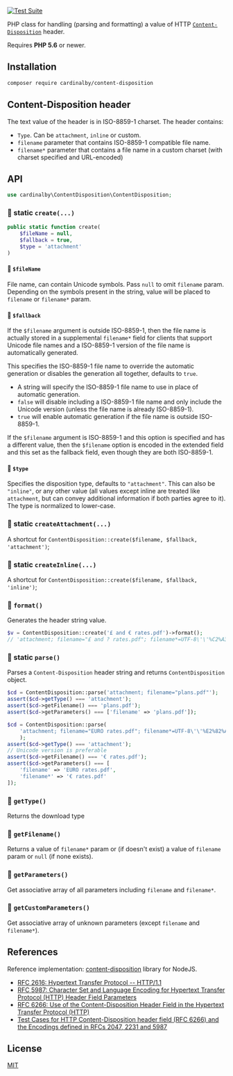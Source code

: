 [![Test Suite](https://github.com/cardinalby/phpContentDisposition/actions/workflows/test.yml/badge.svg)](https://github.com/cardinalby/phpContentDisposition/actions/workflows/test.yml)


PHP class for handling (parsing and formatting) a value of  HTTP 
[`Content-Disposition`](https://developer.mozilla.org/en-US/docs/Web/HTTP/Headers/Content-Disposition) header. 

Requires **PHP 5.6** or newer.

## Installation

```sh
composer require cardinalby/content-disposition 
```

## Content-Disposition header

The text value of the header is in ISO-8859-1 charset. The header contains:

- `Type`. Can be `attachment`, `inline` or custom.
- `filename` parameter that contains ISO-8859-1 compatible file name.
- `filename*` parameter that contains a file name in a custom charset (with charset specified and URL-encoded)

## API
```php
use cardinalby\ContentDisposition\ContentDisposition;
```

### 🔻 static `create(...)`
```php
public static function create(
    $fileName = null, 
    $fallback = true, 
    $type = 'attachment'
)
```
#### 🔸 `$fileName`
File name, can contain Unicode symbols. Pass `null` to omit `filename` param. Depending on the symbols present in the string, value will be placed to `filename` or `filename*` param.

#### 🔸 `$fallback`
If the `$filename` argument is outside ISO-8859-1, then the file name is actually
stored in a supplemental `filename*` field for clients that support Unicode file names and
a ISO-8859-1 version of the file name is automatically generated.

This specifies the ISO-8859-1 file name to override the automatic generation or
disables the generation all together, defaults to `true`.

- A string will specify the ISO-8859-1 file name to use in place of automatic
  generation.
- `false` will disable including a ISO-8859-1 file name and only include the
  Unicode version (unless the file name is already ISO-8859-1).
- `true` will enable automatic generation if the file name is outside ISO-8859-1.

If the `$filename` argument is ISO-8859-1 and this option is specified and has a
different value, then the `$filename` option is encoded in the extended field
and this set as the fallback field, even though they are both ISO-8859-1.

#### 🔸 `$type`
Specifies the disposition type, defaults to `"attachment"`. This can also be
`"inline"`, or any other value (all values except inline are treated like
`attachment`, but can convey additional information if both parties agree to
it). The type is normalized to lower-case.

### 🔻 static `createAttachment(...)`
A shortcut for `ContentDisposition::create($filename, $fallback, 'attachment')`;

### 🔻 static `createInline(...)`
A shortcut for `ContentDisposition::create($filename, $fallback, 'inline')`;

### 🔻 `format()`
Generates the header string value. 

```php
$v = ContentDisposition::create('£ and € rates.pdf')->format();
// 'attachment; filename="£ and ? rates.pdf"; filename*=UTF-8\'\'%C2%A3%20and%20%E2%82%AC%20rates.pdf'
```

### 🔻 static `parse()`
Parses a `Content-Disposition` header string and returns `ContentDisposition` object.

```php
$cd = ContentDisposition::parse('attachment; filename="plans.pdf"');
assert($cd->getType() === 'attachment');
assert($cd->getFilename() === 'plans.pdf');
assert($cd->getParameters() === ['filename' => 'plans.pdf']);
```

```php
$cd = ContentDisposition::parse(
    'attachment; filename="EURO rates.pdf"; filename*=UTF-8\'\'%E2%82%AC%20rates.pdf'
    );
assert($cd->getType() === 'attachment');
// Unicode version is preferable
assert($cd->getFilename() === '€ rates.pdf');
assert($cd->getParameters() === [
    'filename' => 'EURO rates.pdf', 
    'filename*' => '€ rates.pdf'
]);
```

### 🔻 `getType()`
Returns the download type

### 🔻 `getFilename()`
Returns a value of `filename*` param or (if doesn't exist) a value of `filename` param or `null` (if none exists).

### 🔻 `getParameters()`
Get associative array of all parameters including `filename` and `filename*`.

### 🔻 `getCustomParameters()`
Get associative array of unknown parameters (except `filename` and `filename*`).

## References

Reference implementation: [content-disposition](https://github.com/jshttp/content-disposition) library for NodeJS.

- [RFC 2616: Hypertext Transfer Protocol -- HTTP/1.1][rfc-2616]
- [RFC 5987: Character Set and Language Encoding for Hypertext Transfer Protocol (HTTP) Header Field Parameters][rfc-5987]
- [RFC 6266: Use of the Content-Disposition Header Field in the Hypertext Transfer Protocol (HTTP)][rfc-6266]
- [Test Cases for HTTP Content-Disposition header field (RFC 6266) and the Encodings defined in RFCs 2047, 2231 and 5987][tc-2231]

[rfc-2616]: https://tools.ietf.org/html/rfc2616
[rfc-5987]: https://tools.ietf.org/html/rfc5987
[rfc-6266]: https://tools.ietf.org/html/rfc6266
[tc-2231]: http://greenbytes.de/tech/tc2231/

## License

[MIT](LICENSE)
